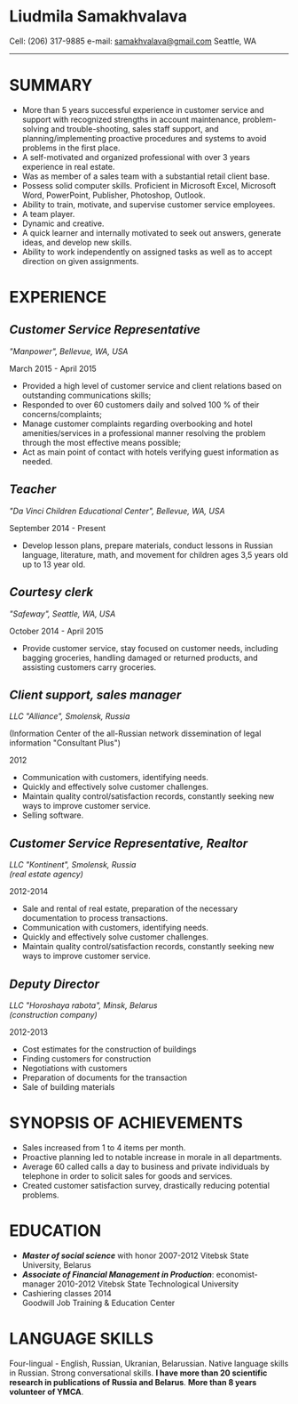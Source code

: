 # **Liudmila Samakhvalava**
Cell: (206) 317-9885           e-mail: samakhvalava@gmail.com
Seattle, WA

-----------------------------

# **SUMMARY**

- More than 5 years successful experience in customer service and support with recognized strengths in account maintenance, problem-solving and trouble-shooting, sales staff support, and planning/implementing proactive procedures and systems to avoid problems in the first place. 
- A self-motivated and organized professional with over 3 years experience in real estate. 
- Was as member of a sales team with a substantial retail client base. 
- Possess solid computer skills. Proficient in Microsoft Excel, Microsoft Word, PowerPoint, Publisher, Photoshop, Outlook.
- Ability to train, motivate, and supervise customer service employees.
- A team player.
- Dynamic and creative.
- A quick learner and internally motivated to seek out answers, generate ideas, and develop new skills.
 - Ability to work independently on assigned tasks as well as to accept direction on given assignments.

# **EXPERIENCE**

## ***Customer Service Representative***

*"Manpower", Bellevue, WA, USA*

March 2015 - April 2015

- Provided a high level of customer service and client relations based on outstanding communications skills;
- Responded to over 60 customers daily and solved 100 % of their concerns/complaints;
- Manage customer complaints regarding overbooking and hotel amenities/services in a professional manner resolving the problem through the most effective means possible;
- Act as main point of contact with hotels verifying guest information as needed.

## ***Teacher*** 

*"Da Vinci Children Educational Center", Bellevue, WA, USA*

September 2014 - Present

- Develop lesson plans, prepare materials, conduct lessons in Russian language, literature, math, and movement for children ages 3,5 years old up to 13 year old.

## ***Courtesy clerk***

*"Safeway", Seattle, WA, USA* 

October 2014 - April 2015

- Provide customer service, stay focused on customer needs, including bagging groceries, handling damaged or returned products, and assisting customers carry groceries. 

## ***Client support, sales manager***

*LLC "Alliance", Smolensk, Russia* 

(Information Center of the all-Russian network dissemination of legal information
 "Consultant Plus")
 
 2012

- Communication with customers, identifying needs.
- Quickly and effectively solve customer challenges.
- Maintain quality control/satisfaction records, constantly seeking new ways to improve customer service.
- Selling software.

## ***Customer Service Representative, Realtor***

*LLC "Kontinent", Smolensk, Russia*    
*(real estate agency)*

2012-2014

- Sale and rental of real estate, preparation of the necessary documentation to process transactions.
- Communication with customers, identifying needs.
- Quickly and effectively solve customer challenges.
- Maintain quality control/satisfaction records, constantly seeking new ways to improve customer service.

## ***Deputy Director***

*LLC "Horoshaya rabota", Minsk, Belarus*  
*(construction company)*

2012-2013

- Cost estimates for the construction of buildings
- Finding customers for construction
- Negotiations with customers
- Preparation of documents for the transaction
- Sale of building materials

# **SYNOPSIS OF ACHIEVEMENTS**

- Sales increased from 1 to 4 items per month.
- Proactive planning led to notable increase in morale in all departments.
- Average 60 called calls a day to business and private individuals by telephone in order to solicit sales for goods and services.
- Created customer satisfaction survey, drastically reducing potential problems.

# **EDUCATION**
- ***Master of social science*** with honor                                                       2007-2012
          Vitebsk State University, Belarus
- ***Associate of Financial Management in Production***:
 economist-manager                                                                                  2010-2012
           Vitebsk State Technological University
- Cashiering classes                                                                                         2014      
Goodwill Job Training & Education Center
                             
# **LANGUAGE SKILLS**

Four-lingual - English, Russian, Ukranian, Belarussian.
Native language skills in Russian.
Strong conversational skills.
**I have more than 20 scientific research in publications of Russia and Belarus**.
**More than 8 years volunteer of YMCA**. 

